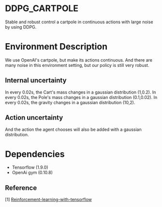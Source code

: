 # DDPG_CARTPOLE
Stable and robust control a cartpole in continuous actions with large noise by using DDPG.

# Environment Description
We use OpenAI's cartpole, but make its actions continuous.
And there are many noise in this environment setting, but our policy is still very robust.
## Internal uncertainty
In every 0.02s, the Cart's mass changes in a gaussian distribution (1,0.2).
In every 0.02s, the Pole's mass changes in a gaussian distribution (0.1,0.02).
In every 0.02s, the gravity changes in a gaussian distribution (10,2).
## Action uncertainty
And the action the agent chooses will also be added with a gaussian distribution.

# Dependencies
- Tensorflow (1.9.0)
- OpenAi gym (0.10.8)

 ## Reference
[1] [Reinforcement-learning-with-tensorflow](https://github.com/MorvanZhou/Reinforcement-learning-with-tensorflow)  

